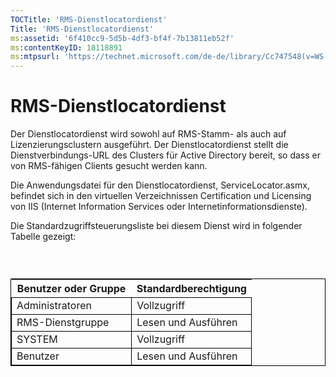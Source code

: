 ```yaml
---
TOCTitle: 'RMS-Dienstlocatordienst'
Title: 'RMS-Dienstlocatordienst'
ms:assetid: '6f410cc9-5d5b-4df3-bf4f-7b13811eb52f'
ms:contentKeyID: 18118891
ms:mtpsurl: 'https://technet.microsoft.com/de-de/library/Cc747548(v=WS.10)'
---
```


RMS-Dienstlocatordienst
=======================

Der Dienstlocatordienst wird sowohl auf RMS-Stamm- als auch auf Lizenzierungsclustern ausgeführt. Der Dienstlocatordienst stellt die Dienstverbindungs-URL des Clusters für Active Directory bereit, so dass er von RMS-fähigen Clients gesucht werden kann.

Die Anwendungsdatei für den Dienstlocatordienst, ServiceLocator.asmx, befindet sich in den virtuellen Verzeichnissen Certification und Licensing von IIS (Internet Information Services oder Internetinformationsdienste).

Die Standardzugriffsteuerungsliste bei diesem Dienst wird in folgender Tabelle gezeigt:

###  

 
<table style="border:1px solid black;">
<colgroup>
<col width="50%" />
<col width="50%" />
</colgroup>
<thead>
<tr class="header">
<th>Benutzer oder Gruppe</th>
<th>Standardberechtigung</th>
</tr>
</thead>
<tbody>
<tr class="odd">
<td style="border:1px solid black;">Administratoren</td>
<td style="border:1px solid black;">Vollzugriff</td>
</tr>
<tr class="even">
<td style="border:1px solid black;">RMS-Dienstgruppe</td>
<td style="border:1px solid black;">Lesen und Ausführen</td>
</tr>
<tr class="odd">
<td style="border:1px solid black;">SYSTEM</td>
<td style="border:1px solid black;">Vollzugriff</td>
</tr>
<tr class="even">
<td style="border:1px solid black;">Benutzer</td>
<td style="border:1px solid black;">Lesen und Ausführen</td>
</tr>
</tbody>
</table>
